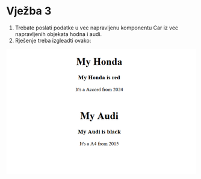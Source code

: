 # Vježba 3

1. Trebate poslati podatke u vec napravljenu komponentu Car iz vec napravljenih objekata hodna i audi.
2. Rješenje treba izgleadti ovako:

![Sliak](public/Screenshot%202024-01-19%20171129.png)